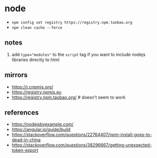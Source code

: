 # node

* `npm config set registry https://registry.npm.taobao.org`
* `npm clean cache --force`

## notes

1.  add `type="modules"` to the `script` tag if you want to include nodejs libraries directly to html

## mirrors

* https://r.cnpmjs.org/
* https://registry.npmjs.eu
* https://registry.npm.taobao.org/ # doesn't seem to work

## references

* https://nodejsbyexample.com/
* https://angular.io/guide/build
* https://stackoverflow.com/questions/22764407/npm-install-goes-to-dead-in-china
* https://stackoverflow.com/questions/38296667/getting-unexpected-token-export
